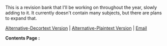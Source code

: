This is a revision bank that I'll be working on throughout the year, slowly adding to it. It currently doesn't contain many subjects, but there are plans to expand that.

[Alternative-Decortext Version](https://notes.shijan.co.uk) | [Alternative-Plaintext Version](https://github.com/alexgshijan/rev_notes/tree/main/Revision%20Notes) | [Email](mailto:alex@shijan.co.uk)

**Contents Page :** 
```folder-index-content
```
